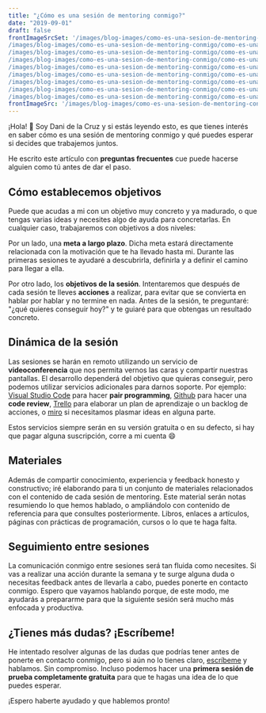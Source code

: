 ```yaml
---
title: "¿Cómo es una sesión de mentoring conmigo?"
date: "2019-09-01"
draft: false
frontImageSrcSet: '/images/blog-images/como-es-una-sesion-de-mentoring-conmigo/como-es-una-sesion-de-mentoring-conmigo_byipdf_c_scale,w_200.jpg 200w,
/images/blog-images/como-es-una-sesion-de-mentoring-conmigo/como-es-una-sesion-de-mentoring-conmigo_byipdf_c_scale,w_444.jpg 444w,
/images/blog-images/como-es-una-sesion-de-mentoring-conmigo/como-es-una-sesion-de-mentoring-conmigo_byipdf_c_scale,w_636.jpg 636w,
/images/blog-images/como-es-una-sesion-de-mentoring-conmigo/como-es-una-sesion-de-mentoring-conmigo_byipdf_c_scale,w_802.jpg 802w,
/images/blog-images/como-es-una-sesion-de-mentoring-conmigo/como-es-una-sesion-de-mentoring-conmigo_byipdf_c_scale,w_947.jpg 947w,
/images/blog-images/como-es-una-sesion-de-mentoring-conmigo/como-es-una-sesion-de-mentoring-conmigo_byipdf_c_scale,w_1081.jpg 1081w,
/images/blog-images/como-es-una-sesion-de-mentoring-conmigo/como-es-una-sesion-de-mentoring-conmigo_byipdf_c_scale,w_1216.jpg 1216w,
/images/blog-images/como-es-una-sesion-de-mentoring-conmigo/como-es-una-sesion-de-mentoring-conmigo_byipdf_c_scale,w_1346.jpg 1346w,
/images/blog-images/como-es-una-sesion-de-mentoring-conmigo/como-es-una-sesion-de-mentoring-conmigo_byipdf_c_scale,w_1400.jpg 1400w'
frontImageSrc: '/images/blog-images/como-es-una-sesion-de-mentoring-conmigo/como-es-una-sesion-de-mentoring-conmigo_byipdf_c_scale,w_1400.jpg'
---
```


¡Hola! 👋 Soy Dani de la Cruz y si estás leyendo esto, es que tienes interés en saber cómo es una sesión de mentoring conmigo y qué puedes esperar si decides que trabajemos juntos.

He escrito este artículo con **preguntas frecuentes** cue puede hacerse alguien como tú antes de dar el paso.

<!--more-->

## Cómo establecemos objetivos

Puede que acudas a mi con un objetivo muy concreto y ya madurado, o que tengas varias ideas y necesites algo de ayuda para concretarlas. En cualquier caso, trabajaremos con objetivos a dos niveles:

Por un lado, una **meta a largo plazo**. Dicha meta estará directamente relacionada con la motivación que te ha llevado hasta mi. Durante las primeras sesiones te ayudaré a descubrirla, definirla y a definir el camino para llegar a ella.

Por otro lado, los **objetivos de la sesión**. Intentaremos que después de cada sesión te lleves **acciones** a realizar, para evitar que se convierta en hablar por hablar y no termine en nada. Antes de la sesión, te preguntaré: "¿qué quieres conseguir hoy?" y te guiaré para que obtengas un resultado concreto.

## Dinámica de la sesión

Las sesiones se harán en remoto utilizando un servicio de **videoconferencia** que nos permita vernos las caras y compartir nuestras pantallas. El desarrollo dependerá del objetivo que quieras conseguir, pero podemos utilizar servicios adicionales para darnos soporte. Por ejemplo: [Visual Studio Code](https://code.visualstudio.com/) para hacer **pair programming**, [Github](https://github.com/) para hacer una **code review**, [Trello](https://trello.com/) para elaborar un plan de aprendizaje o un backlog de acciones, o [miro](https://miro.com/) si necesitamos plasmar ideas en alguna parte.

Estos servicios siempre serán en su versión gratuita o en su defecto, si hay que pagar alguna suscripción, corre a mi cuenta 😄

## Materiales

Además de compartir conocimiento, experiencia y feedback honesto y constructivo; iré elaborando para ti un conjunto de materiales relacionados con el contenido de cada sesión de mentoring. Este material serán notas resumiendo lo que hemos hablado, o ampliándolo con contenido de referencia para que consultes posteriormente. Libros, enlaces a artículos, páginas con prácticas de programación, cursos o lo que te haga falta.

## Seguimiento entre sesiones

La comunicación conmigo entre sesiones será tan fluida como necesites. Si vas a realizar una acción durante la semana y te surge alguna duda o necesitas feedback antes de llevarla a cabo, puedes ponerte en contacto conmigo. Espero que vayamos hablando porque, de este modo, me ayudarás a prepararme para que la siguiente sesión será mucho más enfocada y productiva.

## ¿Tienes más dudas? ¡Escríbeme!

He intentado resolver algunas de las dudas que podrías tener antes de ponerte en contacto conmigo, pero si aún no lo tienes claro, [escríbeme](/contactar) y hablamos. Sin compromiso. Incluso podemos hacer una **primera sesión de prueba completamente gratuita** para que te hagas una idea de lo que puedes esperar.

¡Espero haberte ayudado y que hablemos pronto!
